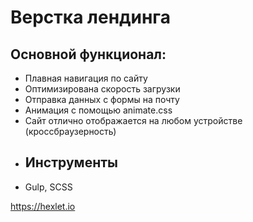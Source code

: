 # Верстка лендинга

## Основной функционал:
- Плавная навигация по сайту
- Оптимизирована скорость загрузки
- Отправка данных с формы на почту
- Анимация с помощью animate.css
- Сайт отлично отображается на любом устройстве (кроссбраузерность)
- ## Инструменты 
- Gulp, SCSS

https://hexlet.io 
